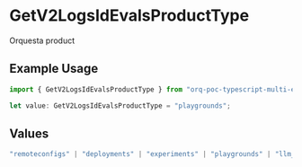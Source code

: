 # GetV2LogsIdEvalsProductType

Orquesta product

## Example Usage

```typescript
import { GetV2LogsIdEvalsProductType } from "orq-poc-typescript-multi-env-version/models/operations";

let value: GetV2LogsIdEvalsProductType = "playgrounds";
```

## Values

```typescript
"remoteconfigs" | "deployments" | "experiments" | "playgrounds" | "llm_evaluator" | "knowledge" | "router" | "workflows"
```